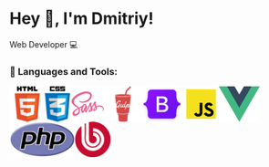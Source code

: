 # Hey 👋, I'm Dmitriy!

Web Developer 💻

### 🔨 Languages and Tools:

<img align="left" src="/img/html.png" width="62px" height="62px" alt="js_html">
<img align="left" src="/img/css.png" width="" height="62px" alt="js_css">
<img align="left" src="/img/sass.png" width="62px" height="62px" alt="js_sass">
<img align="left" src="/img/gulp.png" width="62px" height="62px" alt="js_gulp">
<img align="left" src="/img/bootstrap.png" width="" height="62px" alt="js_bootstrap">
<img align="left" src="/img/js.png" width="62px" height="62px" alt="js_icon">
<img align="left" src="/img/vue.png" width="" height="62px" alt="vue_icon">
<img align="left" src="/img/php.png" width="" height="62px" alt="php_icon">
<img align="left" src="/img/bitrix.png" width="62px" height="62px" alt="bitrix_icon">
<br>

<br>
